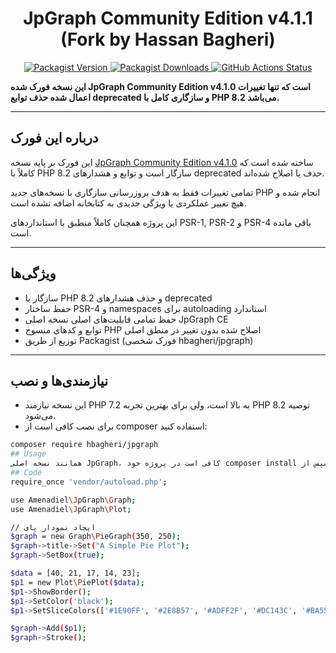 <h1 align="center">JpGraph Community Edition v4.1.1 (Fork by Hassan Bagheri)</h1>

<p align="center">
<a href="https://packagist.org/packages/hbagheri/jpgraph">
<img src="https://img.shields.io/packagist/v/hbagheri/jpgraph" alt="Packagist Version">
</a>
<a href="https://packagist.org/packages/hbagheri/jpgraph">
<img src="https://img.shields.io/packagist/dm/hbagheri/jpgraph.svg" alt="Packagist Downloads">
</a>
<a href="https://github.com/hbagheri/jpgraph/actions">
<img src="https://github.com/hbagheri/jpgraph/workflows/Tests/badge.svg" alt="GitHub Actions Status">
</a>
</p> 

**این نسخه فورک شده JpGraph Community Edition v4.1.0 است که تنها تغییرات اعمال شده حذف توابع deprecated و سازگاری کامل با PHP 8.2 می‌باشد.**  

---

## درباره این فورک

این فورک بر پایه نسخه [JpGraph Community Edition v4.1.0](https://github.com/amenadiel/jpgraph) ساخته شده است که کاملاً با PHP 8.2 سازگار است و توابع و هشدارهای deprecated حذف یا اصلاح شده‌اند.

تمامی تغییرات فقط به هدف بروزرسانی سازگاری با نسخه‌های جدید PHP انجام شده و هیچ تغییر عملکردی یا ویژگی جدیدی به کتابخانه اضافه نشده است.

این پروژه همچنان کاملاً منطبق با استانداردهای PSR-1, PSR-2 و PSR-4 باقی مانده است.

---

## ویژگی‌ها

- سازگار با PHP 8.2 و حذف هشدارهای deprecated
- حفظ ساختار PSR-4 و namespaces برای autoloading استاندارد
- حفظ تمامی قابلیت‌های اصلی نسخه اصلی JpGraph CE
- توابع و کدهای منسوخ PHP اصلاح شده بدون تغییر در منطق اصلی
- توزیع از طریق Packagist (فورک شخصی hbagheri/jpgraph)

---

## نیازمندی‌ها و نصب

- این نسخه نیازمند PHP 7.2 به بالا است، ولی برای بهترین تجربه PHP 8.2 توصیه می‌شود.
- برای نصب کافی است از composer استفاده کنید:

```sh
composer require hbagheri/jpgraph
## Usage
همانند نسخه اصلی JpGraph، کافی است در پروژه خود composer install کنید و سپس از autoload استفاده کنید:
## Code
require_once 'vendor/autoload.php';

use Amenadiel\JpGraph\Graph;
use Amenadiel\JpGraph\Plot;

// ایجاد نمودار پای
$graph = new Graph\PieGraph(350, 250);
$graph->title->Set("A Simple Pie Plot");
$graph->SetBox(true);

$data = [40, 21, 17, 14, 23];
$p1 = new Plot\PiePlot($data);
$p1->ShowBorder();
$p1->SetColor('black');
$p1->SetSliceColors(['#1E90FF', '#2E8B57', '#ADFF2F', '#DC143C', '#BA55D3']);

$graph->Add($p1);
$graph->Stroke();

